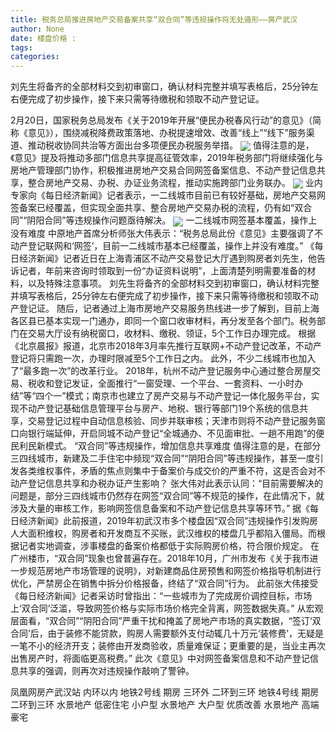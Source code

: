 ```yaml
---
title: 税务总局推进房地产交易备案共享“双合同”等违规操作将无处遁形——房产武汉
author: None
date: 楼盘价格 : 
tags: 
categories: 
---
```

刘先生将备齐的全部材料交到初审窗口，确认材料完整并填写表格后，25分钟左右便完成了初步操作，接下来只需等待缴税和领取不动产登记证。
<!-- more -->
2月20日，国家税务总局发布《关于2019年开展“便民办税春风行动”的意见》（简称《意见》），围绕减税降费政策落地、办税提速增效、改善“线上”“线下”服务渠道、推动税收协同共治等方面出台多项便民办税服务举措。
<img align="center" border="0" src="http://e0.ifengimg.com/03/2019/0220/FA00B4654C2F534D1252BD97081AC044BA80773A_size142_w630_h376.png" />
值得注意的是，《意见》提及将推动多部门信息共享提高征管效率，2019年税务部门将继续强化与房地产管理部门协作，积极推进房地产交易合同网签备案信息、不动产登记信息共享，整合房地产交易、办税、办证业务流程，推动实施跨部门业务联办。
<img align="center" border="0" src="http://e0.ifengimg.com/04/2019/0220/1CDB80FD545A373E8F42912C4D797E1D75EDF2C4_size441_w461_h612.png" />
业内专家向《每日经济新闻》记者表示，一二线城市目前已有较好基础，房地产交易网签备案已经覆盖，但实现全面共享、整合房地产交易办税的流程，仍有如“双合同”“阴阳合同”等违规操作问题亟待解决。
<img align="center" border="0" src="http://e0.ifengimg.com/01/2019/0220/61A1731B8DC8AC0708E77D6330EC43A51B77D134_size57_w630_h473.jpeg" />
一二线城市网签基本覆盖，操作上没有难度
中原地产首席分析师张大伟表示：“税务总局此份《意见》主要强调了不动产登记联网和‘网签’，目前一二线城市基本已经覆盖，操作上并没有难度。”
《每日经济新闻》记者近日在上海青浦区不动产交易登记大厅遇到购房者刘先生，他告诉记者，年前来咨询时领取到一份“办证资料说明”，上面清楚列明需要准备的材料，以及特殊注意事项。
刘先生将备齐的全部材料交到初审窗口，确认材料完整并填写表格后，25分钟左右便完成了初步操作，接下来只需等待缴税和领取不动产登记证。
随后，记者通过上海市房地产交易服务热线进一步了解到，目前上海各区县已基本实现一门通办，即同一个窗口收审材料，再分发至各个部门。税务部门在交易大厅设有纳税窗口，收材料、缴税、领证，5个工作日办理完成。
根据《北京晨报》报道，北京市2018年3月率先推行互联网+不动产登记改革，不动产登记将只需跑一次，办理时限减至5个工作日之内。
此外，不少二线城市也加入了“最多跑一次”的改革行业。
2018年，杭州不动产登记服务中心通过整合房屋交易、税收和登记发证，全面推行“一窗受理、一个平台、一套资料、一小时办结”等“四个一”模式；南京市也建立了房产交易与不动产登记一体化服务平台，实现不动产登记基础信息管理平台与房产、地税、银行等部门19个系统的信息共享，交易登记过程中自动信息核验、同步并联审核；天津市则将不动产登记服务窗口向银行端延伸，开启同城不动产登记“全城通办、不见面审批、一趟不用跑”的便民利民新模式。
“双合同”等违规操作，增加信息共享难度
值得注意的是，在部分三四线城市，新建及二手住宅中频现“双合同”“阴阳合同”等违规操作，甚至一度引发各类维权事件，矛盾的焦点则集中于备案价与成交价的严重不符，这是否会对不动产登记信息共享和办税办证产生影响？
张大伟对此表示认同：“目前需要解决的问题是，部分三四线城市仍然存在网签“双合同”等不规范的操作，在此情况下，就涉及大量的审核工作，影响网签信息备案和不动产登记信息共享等环节。”
据《每日经济新闻》此前报道，2019年初武汉市多个楼盘因“双合同”违规操作引发购房人大面积维权，购房者和开发商互不买账，武汉维权的楼盘几乎都陷入僵局。而根据记者实地调查，涉事楼盘的备案价格都低于实际购房价格，符合限价规定。
在广州楼市，“双合同”现象也曾普遍存在。2018年10月，广州市发布《关于我市进一步规范房地产市场管理的说明》，对新建商品住房预售和网签价格指导机制进行优化，严禁房企在销售中拆分价格报备，终结了“双合同”行为。
此前张大伟接受《每日经济新闻》记者采访时曾指出：“一些城市为了完成房价调控目标，市场上‘双合同’泛滥，导致网签价格与实际市场价格完全背离，网签数据失真。”
从宏观层面看，“双合同”“阴阳合同”严重干扰和掩盖了房地产市场的真实数据，“签订‘双合同’后，由于装修不能贷款，购房人需要额外支付动辄几十万元‘装修费’，无疑是一笔不小的经济开支；装修由开发商验收，质量难保证；更重要的是，当业主再次出售房产时，将面临更高税费。”
此次《意见》中对网签备案信息和不动产登记信息共享的强调，则再次对违规操作敲响了警钟。
                        
                        
                        
                        
                                        
                    
                    
                
                    
                    
                    
                
                    
                
凤凰网房产武汉站
内环以内 地铁2号线
期房 三环外
二环到三环 地铁4号线
期房 二环到三环
水景地产 低密住宅
小户型 水景地产
大户型 优质改善
水景地产 高端豪宅
	                        
	                    
	                        
	                    
